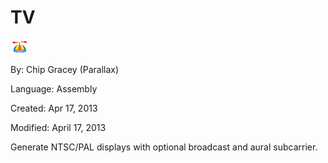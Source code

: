 # TV

![logo_icon.gif](logo_icon.gif)

By: Chip Gracey (Parallax)

Language: Assembly

Created: Apr 17, 2013

Modified: April 17, 2013

Generate NTSC/PAL displays with optional broadcast and aural subcarrier.
